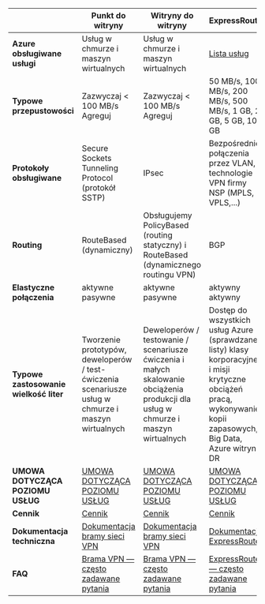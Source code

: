 |                              | **Punkt do witryny**                                                                            | **Witryny do witryny**                                                                                        | **ExpressRoute**                                                                                                                     |
|------------------------------|----------------------------------------------------------------------------------------------|---------------------------------------------------------------------------------------------------------|--------------------------------------------------------------------------------------------------------------------------------------|
| **Azure obsługiwane usługi** | Usług w chmurze i maszyn wirtualnych                                                          | Usług w chmurze i maszyn wirtualnych                                                                     | [Lista usług](../expressroute/expressroute-faqs.md#supported-services)                                                       |
| **Typowe przepustowości**       | Zazwyczaj < 100 MB/s Agreguj                                                               | Zazwyczaj < 100 MB/s Agreguj                                                                          | 50 MB/s, 100 MB/s, 200 MB/s, 500 MB/s, 1 GB, 2 GB, 5 GB, 10 GB                                                               |
| **Protokoły obsługiwane**      | Secure Sockets Tunneling Protocol (protokół SSTP)                                                     | IPsec                                                | Bezpośrednie połączenia przez VLAN, technologie VPN firmy NSP (MPLS, VPLS,...)                                                                                                    |
| **Routing**                  | RouteBased (dynamiczny)                                                                        | Obsługujemy PolicyBased (routing statyczny) i RouteBased (dynamicznego routingu VPN)                 | BGP                                                                                                                                  |
| **Elastyczne połączenia**    | aktywne pasywne                                                                               | aktywne pasywne                                                                                          | aktywny aktywny                                                                                                                        |
| **Typowe zastosowanie wielkość liter**         | Tworzenie prototypów, deweloperów / test-ćwiczenia scenariusze usług w chmurze i maszyn wirtualnych              | Deweloperów / testowanie / scenariusze ćwiczenia i małych skalowanie obciążenia produkcji dla usług w chmurze i maszyn wirtualnych | Dostęp do wszystkich usług Azure (sprawdzanej listy) klasy korporacyjnej i misji krytyczne obciążeń pracą, wykonywanie kopii zapasowych, Big Data, Azure witryn DR |
| **UMOWA DOTYCZĄCA POZIOMU USŁUG**                      | [UMOWA DOTYCZĄCA POZIOMU USŁUG](https://azure.microsoft.com/support/legal/sla/)                                        | [UMOWA DOTYCZĄCA POZIOMU USŁUG](https://azure.microsoft.com/support/legal/sla/)                                                   | [UMOWA DOTYCZĄCA POZIOMU USŁUG](https://azure.microsoft.com/support/legal/sla/)                                                                                |
| **Cennik**                  | [Cennik](https://azure.microsoft.com/pricing/details/vpn-gateway/)                           | [Cennik](https://azure.microsoft.com/pricing/details/vpn-gateway/)                                      | [Cennik](https://azure.microsoft.com/pricing/details/expressroute/)                                                                   |
| **Dokumentacja techniczna**  | [Dokumentacja bramy sieci VPN](https://azure.microsoft.com/documentation/services/vpn-gateway/) | [Dokumentacja bramy sieci VPN](https://azure.microsoft.com/documentation/services/vpn-gateway/)            | [Dokumentacja ExpressRoute](https://azure.microsoft.com/documentation/services/expressroute/)                                        |
| **FAQ**                     | [Brama VPN — często zadawane pytania](vpn-gateway-vpn-faq.md)                                                    | [Brama VPN — często zadawane pytania](vpn-gateway-vpn-faq.md)                                                               | [ExpressRoute — często zadawane pytania](../expressroute/expressroute-faqs.md)                                                                             |
